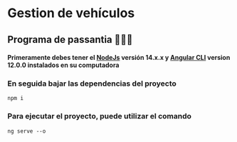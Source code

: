# Gestion de vehículos

## Programa de passantia 🚀🚀🚀

#### Primeramente debes tener el [NodeJs](https://nodejs.org) versión 14.x.x y [Angular CLI](https://github.com/angular/angular-cli) version 12.0.0 instalados en su computadora

### En seguida bajar las dependencias del proyecto

````
npm i

````

### Para ejecutar el proyecto, puede utilizar el comando
````
ng serve --o
````
